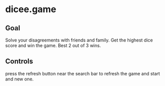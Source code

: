 # dicee.game

## Goal
Solve your disagreements with friends and family. Get the highest dice score and win the game. Best 2 out of 3 wins.

## Controls
press the refresh button near the search bar to refresh the game and start and new one.
